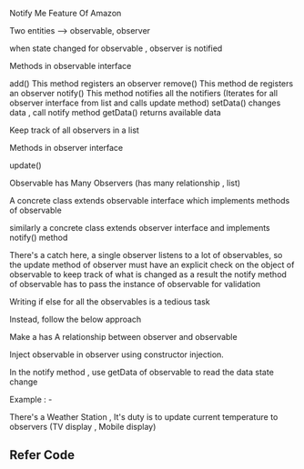 Notify Me Feature Of Amazon 

Two entities --> observable, observer 

when state changed for observable , observer is notified 

Methods in observable interface 

add() This method registers an observer
remove() This method de registers an observer
notify() This method notifies all the notifiers (Iterates for all observer interface from list and calls update method)
setData() changes data , call notify method
getData() returns available data

Keep track of all observers in a list

Methods in observer interface

update()

Observable has Many Observers (has many relationship , list)

A concrete class extends observable interface which implements methods of observable 

similarly a concrete class extends observer interface and implements notify() method

There's a catch here, a single observer listens to a lot of observables, so the update method of observer must have an explicit check on the object of observable to keep track of what is changed
as a result the notify method of observable has to pass the instance of observable for validation

Writing if else for all the observables is a tedious task 

Instead, follow the below approach 

Make a has A relationship between observer and observable 

Inject observable in observer using constructor injection.

In the notify method , use getData of observable to read the data state change 



Example : -

There's a Weather Station , It's duty is to update current temperature to observers (TV display , Mobile display)

## Refer Code